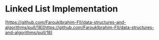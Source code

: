 # Linked List Implementation

[https://github.com/FaroukIbrahim-FII/data-structures-and-algorithms/pull/18](https://github.com/FaroukIbrahim-FII/data-structures-and-algorithms/pull/18)
